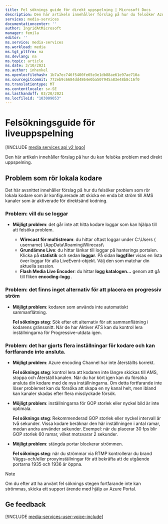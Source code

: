 ```yaml
---
title: Fel söknings guide för direkt uppspelning | Microsoft Docs
description: Den här artikeln innehåller förslag på hur du felsöker Azure Media Services direkt uppspelnings problem.
services: media-services
documentationcenter: ''
author: IngridAtMicrosoft
manager: femila
editor: ''
ms.service: media-services
ms.workload: media
ms.tgt_pltfrm: na
ms.devlang: na
ms.topic: article
ms.date: 3/10/2021
ms.author: inhenkel
ms.openlocfilehash: 1b7a7ec746f5400fe65e3e1db88ae61e97ae710a
ms.sourcegitcommit: 772eb9c6684dd4864e0ba507945a83e48b8c16f0
ms.translationtype: MT
ms.contentlocale: sv-SE
ms.lasthandoff: 03/20/2021
ms.locfileid: "103009053"
---
```

# <a name="troubleshooting-guide-for-live-streaming"></a>Felsökningsguide för liveuppspelning

[!INCLUDE [media services api v2 logo](./includes/v2-hr.md)]  

Den här artikeln innehåller förslag på hur du kan felsöka problem med direkt uppspelning.

## <a name="issues-related-to-on-premises-encoders"></a>Problem som rör lokala kodare
Det här avsnittet innehåller förslag på hur du felsöker problem som rör lokala kodare som är konfigurerade att skicka en enda bit ström till AMS kanaler som är aktiverade för direktsänd kodning.

### <a name="problem-would-like-to-see-logs"></a>Problem: vill du se loggar
* **Möjligt problem**: det går inte att hitta kodare loggar som kan hjälpa till att felsöka problem.
  
  * **Wirecast för multistream**: du hittar oftast loggar under C:\Users \{ username} \AppData\Roaming\Wirecast\ 
  * **Grundämne Live**: du hittar länkar till loggar på hanterings portalen. Klicka på **statistik** och sedan **loggar**. På sidan **loggfiler** visas en lista över loggar för alla LiveEvent-objekt. Välj den som matchar din aktuella session. 
  * **Flash Media Live Encoder**: du hittar **logg katalogen...** genom att gå till fliken **encoding-logg** .

### <a name="problem-there-is-no-option-for-outputting-a-progressive-stream"></a>Problem: det finns inget alternativ för att placera en progressiv ström
* **Möjligt problem**: kodaren som används inte automatiskt sammanflätning. 
  
    **Fel söknings steg**: Sök efter ett alternativ för att sammanflätning i kodarens gränssnitt. När de har Aktiver ATS kan du kontrol lera inställningarna för Progressive-utdata igen. 

### <a name="problem-tried-several-encoder-output-settings-and-still-unable-to-connect"></a>Problem: det har gjorts flera inställningar för kodare och kan fortfarande inte ansluta.
* **Möjligt problem**: Azure encoding Channel har inte återställts korrekt. 
  
    **Fel söknings steg**: kontrol lera att kodaren inte längre skickas till AMS, stoppa och Återställ kanalen. När du har kört igen kan du försöka ansluta din kodare med de nya inställningarna. Om detta fortfarande inte löser problemet kan du försöka att skapa en ny kanal helt, men ibland kan kanaler skadas efter flera misslyckade försök.  
* **Möjligt problem**: inställningarna för GOP storlek eller nyckel bild är inte optimala. 
  
    **Fel söknings steg**: Rekommenderad GOP storlek eller nyckel intervall är två sekunder. Vissa kodare beräknar den här inställningen i antal ramar, medan andra använder sekunder. Exempel: när du placerar 30 fps blir GOP storlek 60 ramar, vilket motsvarar 2 sekunder.  
* **Möjligt problem**: stängda portar blockerar strömmen. 
  
    **Fel söknings steg**: när du strömmar via RTMP kontrollerar du brand Väggs-och/eller proxyinställningar för att bekräfta att de utgående portarna 1935 och 1936 är öppna. 

> [!NOTE]
> Om du efter att ha använt fel söknings stegen fortfarande inte kan strömmas, skicka ett support ärende med hjälp av Azure Portal.
> 
> 

## <a name="provide-feedback"></a>Ge feedback
[!INCLUDE [media-services-user-voice-include](../../../includes/media-services-user-voice-include.md)]

